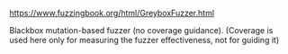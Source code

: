 https://www.fuzzingbook.org/html/GreyboxFuzzer.html

Blackbox mutation-based fuzzer (no coverage guidance).
(Coverage is used here only for measuring the fuzzer effectiveness, not for guiding it)
